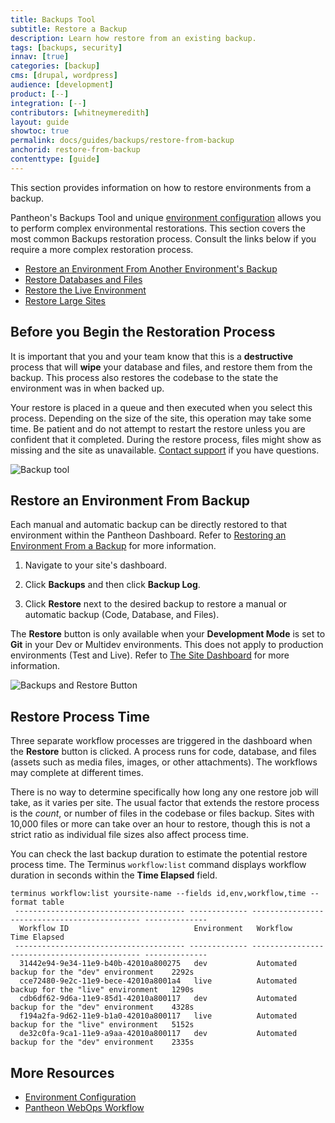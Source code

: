 ```yaml
---
title: Backups Tool
subtitle: Restore a Backup
description: Learn how restore from an existing backup.
tags: [backups, security]
innav: [true]
categories: [backup]
cms: [drupal, wordpress]
audience: [development]
product: [--]
integration: [--]
contributors: [whitneymeredith]
layout: guide
showtoc: true
permalink: docs/guides/backups/restore-from-backup
anchorid: restore-from-backup
contenttype: [guide]
---
```


This section provides information on how to restore environments from a backup.

Pantheon's Backups Tool and unique [environment configuration](/guides/environment-configuration) allows you to perform complex environmental restorations. This section covers the most common Backups restoration process. Consult the links below if you require a more complex restoration process.

- [Restore an Environment From Another Environment's Backup](/guides/environment-configuration/restore-environment-backup#restore-an-environment-from-another-environments-backup)
- [Restore Databases and Files](/guides/environment-configuration/restore-environment-backup#restore-database-and-files)
- [Restore the Live Environment](/guides/environment-configuration/restore-environment-backup#restore-the-live-environment)
- [Restore Large Sites](/guides/environment-configuration/restore-environment-backup#restoring-large-sites)

## Before you Begin the Restoration Process

It is important that you and your team know that this is a **destructive** process that will **wipe** your database and files, and restore them from the backup. This process also restores the codebase to the state the environment was in when backed up.

Your restore is placed in a queue and then executed when you select this process. Depending on the size of the site, this operation may take some time. Be patient and do not attempt to restart the restore unless you are confident that it completed. During the restore process, files might show as missing and the site as unavailable. [Contact support](/guides/support/contact-support/) if you have questions.

![Backup tool](../../../images/dashboard/backup-tool.png)

## Restore an Environment From Backup

Each manual and automatic backup can be directly restored to that environment within the Pantheon Dashboard. Refer to [Restoring an Environment From a Backup](/guides/environment-configuration/restore-environment-backup) for more information.

1. Navigate to your site's dashboard.

1. Click **Backups** and then click **Backup Log**.

1. Click **Restore** next to the desired backup to restore a manual or automatic backup (Code, Database, and Files).

<Alert title="Note" type="info">

The **Restore** button is only available when your **Development Mode** is set to **Git** in your Dev or Multidev environments. This does not apply to production environments (Test and Live). Refer to [The Site Dashboard](/guides/account-mgmt/workspace-sites-teams/sites) for more information.

</Alert>

![Backups and Restore Button](../../../images/dashboard/restore-button.png)

## Restore Process Time

Three separate workflow processes are triggered in the dashboard when the **Restore** button is clicked. A process runs for code, database, and files (assets such as media files, images, or other attachments). The workflows may complete at different times.

There is no way to determine specifically how long any one restore job will take, as it varies per site. The usual factor that extends the restore process is the *count*, or number of files in the codebase or files backup. Sites with 10,000 files or more can take over an hour to restore, though this is not a strict ratio as individual file sizes also affect process time.

You can check the last backup duration to estimate the potential restore process time. The Terminus `workflow:list` command displays workflow duration in seconds within the **Time Elapsed** field.

```bash{outputLines: 2-9}
terminus workflow:list yoursite-name --fields id,env,workflow,time --format table
 -------------------------------------- ------------- --------------------------------------------- --------------
  Workflow ID                            Environment   Workflow                                      Time Elapsed
 -------------------------------------- ------------- --------------------------------------------- --------------
  31442e94-9e34-11e9-b40b-42010a800275   dev           Automated backup for the "dev" environment    2292s
  cce72480-9e2c-11e9-bece-42010a8001a4   live          Automated backup for the "live" environment   1290s
  cdb6df62-9d6a-11e9-85d1-42010a800117   dev           Automated backup for the "dev" environment    4328s
  f194a2fa-9d62-11e9-b1a0-42010a800117   live          Automated backup for the "live" environment   5152s
  de32c0fa-9ca1-11e9-a9aa-42010a800117   dev           Automated backup for the "dev" environment    2335s
```

## More Resources

- [Environment Configuration](/guides/environment-configuration)
- [Pantheon WebOps Workflow](/pantheon-workflow)